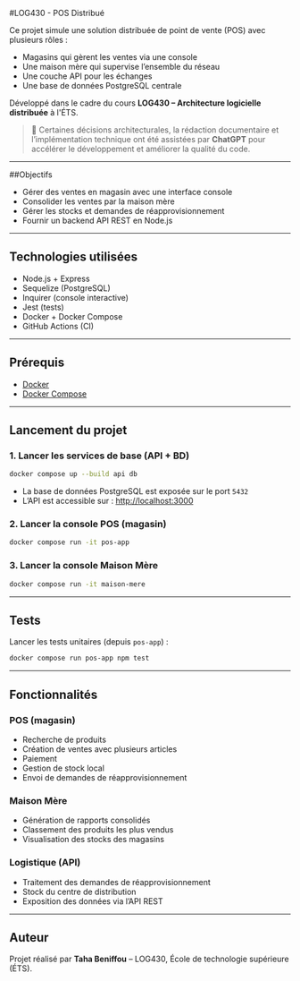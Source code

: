 #LOG430 - POS Distribué

Ce projet simule une solution distribuée de point de vente (POS) avec plusieurs rôles :
- Magasins qui gèrent les ventes via une console
- Une maison mère qui supervise l’ensemble du réseau
- Une couche API pour les échanges
- Une base de données PostgreSQL centrale

Développé dans le cadre du cours **LOG430 – Architecture logicielle distribuée** à l'ÉTS.


> 🧠 Certaines décisions architecturales, la rédaction documentaire et l’implémentation technique ont été assistées par **ChatGPT** pour accélérer le développement et améliorer la qualité du code.

---

##Objectifs

- Gérer des ventes en magasin avec une interface console
- Consolider les ventes par la maison mère
- Gérer les stocks et demandes de réapprovisionnement
- Fournir un backend API REST en Node.js

---

## Technologies utilisées

- Node.js + Express
- Sequelize (PostgreSQL)
- Inquirer (console interactive)
- Jest (tests)
- Docker + Docker Compose
- GitHub Actions (CI)

---

## Prérequis

- [Docker](https://www.docker.com/)
- [Docker Compose](https://docs.docker.com/compose/)

---

## Lancement du projet

### 1. Lancer les services de base (API + BD)

```bash
docker compose up --build api db
```

- La base de données PostgreSQL est exposée sur le port `5432`
- L’API est accessible sur : [http://localhost:3000](http://localhost:3000)

### 2. Lancer la console POS (magasin)

```bash
docker compose run -it pos-app
```

### 3. Lancer la console Maison Mère

```bash
docker compose run -it maison-mere
```

---

## Tests

Lancer les tests unitaires (depuis `pos-app`) :

```bash
docker compose run pos-app npm test
```

---

## Fonctionnalités

### POS (magasin)

- Recherche de produits
- Création de ventes avec plusieurs articles
- Paiement
- Gestion de stock local
- Envoi de demandes de réapprovisionnement

### Maison Mère

- Génération de rapports consolidés
- Classement des produits les plus vendus
- Visualisation des stocks des magasins

### Logistique (API)

- Traitement des demandes de réapprovisionnement
- Stock du centre de distribution
- Exposition des données via l’API REST

---

## Auteur

Projet réalisé par **Taha Beniffou** – LOG430, École de technologie supérieure (ÉTS).
